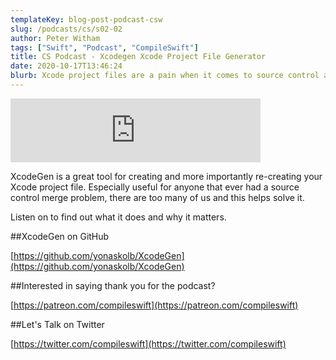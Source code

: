 ```yaml
---
templateKey: blog-post-podcast-csw
slug: /podcasts/cs/s02-02
author: Peter Witham
tags: ["Swift", "Podcast", "CompileSwift"]
title: CS Podcast - Xcodegen Xcode Project File Generator
date: 2020-10-17T13:46:24
blurb: Xcode project files are a pain when it comes to source control and management, Xcodegen helps solve that.
---
```


<iframe src="https://anchor.fm/compileswift/embed/episodes/XcodeGen---Xcode-project-file-generator-tool-eku03m" height="102px" width="400px" frameborder="0" scrolling="no"></iframe>

XcodeGen is a great tool for creating and more importantly re-creating your Xcode project file. Especially useful for anyone that ever had a source control merge problem, there are too many of us and this helps solve it.

Listen on to find out what it does and why it matters.

##XcodeGen on GitHub

[https://github.com/yonaskolb/XcodeGen](https://github.com/yonaskolb/XcodeGen)

##Interested in saying thank you for the podcast?

[https://patreon.com/compileswift](https://patreon.com/compileswift)

##Let's Talk on Twitter

[https://twitter.com/compileswift](https://twitter.com/compileswift)